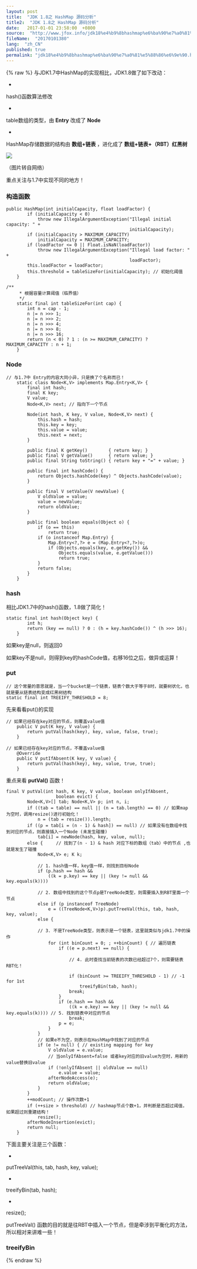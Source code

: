 ```yaml
---
layout: post
title:  "JDK 1.8之 HashMap 源码分析"
title2:  "JDK 1.8之 HashMap 源码分析"
date:   2017-01-01 23:58:00  +0800
source:  "http://www.jfox.info/jdk18%e4%b9%8bhashmap%e6%ba%90%e7%a0%81%e5%88%86%e6%9e%90.html"
fileName:  "20170101380"
lang:  "zh_CN"
published: true
permalink: "jdk18%e4%b9%8bhashmap%e6%ba%90%e7%a0%81%e5%88%86%e6%9e%90.html"
---
```

{% raw %}
与JDK1.7中HashMap的实现相比，JDK1.8做了如下改动：

- 
hash()函数算法修改

- 
 table数组的类型，由 **Entry** 改成了 **Node**

- 
 HashMap存储数据的结构由 **数组+链表** ，进化成了 **数组+链表+（RBT）红黑树**

![](e0e2283.png)

（图片转自网络）

重点关注与1.7中实现不同的地方！

### 构造函数

    public HashMap(int initialCapacity, float loadFactor) {
            if (initialCapacity < 0)
                throw new IllegalArgumentException("Illegal initial capacity: " +
                                                   initialCapacity);
            if (initialCapacity > MAXIMUM_CAPACITY)
                initialCapacity = MAXIMUM_CAPACITY;
            if (loadFactor <= 0 || Float.isNaN(loadFactor))
                throw new IllegalArgumentException("Illegal load factor: " +
                                                   loadFactor);
            this.loadFactor = loadFactor;
            this.threshold = tableSizeFor(initialCapacity); // 初始化阈值
        }

    /**
         * 根据容量计算阈值（临界值）
         */
        static final int tableSizeFor(int cap) {
            int n = cap - 1;
            n |= n >>> 1;
            n |= n >>> 2;
            n |= n >>> 4;
            n |= n >>> 8;
            n |= n >>> 16;
            return (n < 0) ? 1 : (n >= MAXIMUM_CAPACITY) ? MAXIMUM_CAPACITY : n + 1;
        }

### Node

    // 与1.7中 Entry的内容大同小异，只是换了个名称而已！
        static class Node<K,V> implements Map.Entry<K,V> {
            final int hash;
            final K key;
            V value;
            Node<K,V> next; // 指向下一个节点
    
            Node(int hash, K key, V value, Node<K,V> next) {
                this.hash = hash;
                this.key = key;
                this.value = value;
                this.next = next;
            }
    
            public final K getKey()        { return key; }
            public final V getValue()      { return value; }
            public final String toString() { return key + "=" + value; }
    
            public final int hashCode() {
                return Objects.hashCode(key) ^ Objects.hashCode(value);
            }
    
            public final V setValue(V newValue) {
                V oldValue = value;
                value = newValue;
                return oldValue;
            }
    
            public final boolean equals(Object o) {
                if (o == this)
                    return true;
                if (o instanceof Map.Entry) {
                    Map.Entry<?,?> e = (Map.Entry<?,?>)o;
                    if (Objects.equals(key, e.getKey()) &&
                        Objects.equals(value, e.getValue()))
                        return true;
                }
                return false;
            }
        }

### hash

相比JDK1.7中的hash()函数，1.8做了简化！

    static final int hash(Object key) {
            int h;
            return (key == null) ? 0 : (h = key.hashCode()) ^ (h >>> 16);
        }

如果key是null，则返回0

如果key不是null，则得到key的hashCode值，右移16位之后，做异或运算！

### put

    // 这个常量的意思就是，当一个bucket是一个链表，链表个数大于等于8时，就要树状化，也就是要从链表结构变成红黑树结构
    static final int TREEIFY_THRESHOLD = 8;

先来看看put()的实现

    // 如果已经存在key对应的节点，则覆盖value值
        public V put(K key, V value) {
            return putVal(hash(key), key, value, false, true);
        }

    // 如果已经存在key对应的节点，不覆盖value值
        @Override
        public V putIfAbsent(K key, V value) {
            return putVal(hash(key), key, value, true, true);
        }

 重点来看 **putVal()** 函数！ 

    final V putVal(int hash, K key, V value, boolean onlyIfAbsent,
                       boolean evict) {
            Node<K,V>[] tab; Node<K,V> p; int n, i;
            if ((tab = table) == null || (n = tab.length) == 0) // 如果map为空时，调用resize()进行初始化！
                n = (tab = resize()).length;
            if ((p = tab[i = (n - 1) & hash]) == null) // 如果没有在数组中找到对应的节点，则直接插入一个Node (未发生碰撞)
                tab[i] = newNode(hash, key, value, null);
            else {     // 找到了(n - 1) & hash 对应下标的数组（tab）中的节点 ,也就是发生了碰撞
                Node<K,V> e; K k;
    
                // 1. hash值一样，key值一样，则找到目标Node
                if (p.hash == hash &&
                    ((k = p.key) == key || (key != null && key.equals(k))))
    
                // 2. 数组中找到的这个节点p是TreeNode类型，则需要插入到RBT里面一个节点
                else if (p instanceof TreeNode)
                    e = ((TreeNode<K,V>)p).putTreeVal(this, tab, hash, key, value);
                else {
    
                // 3. 不是TreeNode类型，则表示是一个链表，这里就类似与jdk1.7中的操作
                    for (int binCount = 0; ; ++binCount) { // 遍历链表
                        if ((e = p.next) == null) {
    
                            // 4. 此时查找当前链表的次数已经超过7个，则需要链表RBT化！
    
                            if (binCount >= TREEIFY_THRESHOLD - 1) // -1 for 1st
                                treeifyBin(tab, hash);
                            break;
                        }
                        if (e.hash == hash &&
                            ((k = e.key) == key || (key != null && key.equals(k)))) // 5. 找到链表中对应的节点
                            break;
                        p = e;
                    }
                }
                // 如果e不为空，则表示在HashMap中找到了对应的节点
                if (e != null) { // existing mapping for key
                    V oldValue = e.value;
                    // 当onlyIfAbsent=false 或者key对应的旧value为空时，用新的value替换旧value
                    if (!onlyIfAbsent || oldValue == null)
                        e.value = value;
                    afterNodeAccess(e);
                    return oldValue;
                }
            }
            ++modCount; // 操作次数+1
            if (++size > threshold) // hashmap节点个数+1，并判断是否超过阈值，如果超过则重建结构！
                resize();
            afterNodeInsertion(evict);
            return null;
        }

下面主要关注是三个函数：

- 
putTreeVal(this, tab, hash, key, value);

- 
treeifyBin(tab, hash);

- 
resize();

putTreeVal() 函数的目的就是往RBT中插入一个节点，但是牵涉到平衡化的方法，所以相对来讲难一些！

### treeifyBin
{% endraw %}